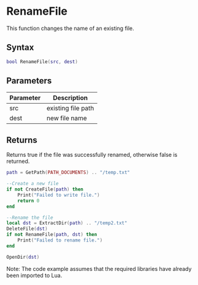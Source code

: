 # RenameFile
This function changes the name of an existing file.

## Syntax 
```lua
bool RenameFile(src, dest)
```

## Parameters
| Parameter | Description |
|---|---|
| src | existing file path |
| dest | new file name |

## Returns
Returns true if the file was successfully renamed, otherwise false is returned.

```lua
path = GetPath(PATH_DOCUMENTS) .. "/temp.txt"

--Create a new file
if not CreateFile(path) then
    Print("Failed to write file.")
    return 0
end

--Rename the file
local dst = ExtractDir(path) .. "/temp2.txt"
DeleteFile(dst)
if not RenameFile(path, dst) then
    Print("Failed to rename file.")
end

OpenDir(dst)
```
Note: The code example assumes that the required libraries have already been imported to Lua.